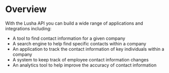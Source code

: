 # Overview

With the Lusha API you can build a wide range of applications and integrations
including:

- A tool to find contact information for a given company
- A search engine to help find specific contacts within a company
- An application to track the contact information of key individuals within a
  company
- A system to keep track of employee contact information changes
- An analytics tool to help improve the accuracy of contact information
